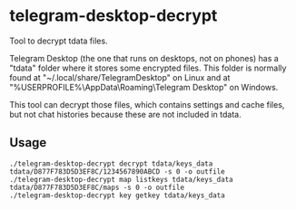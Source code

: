 # telegram-desktop-decrypt
Tool to decrypt tdata files.

Telegram Desktop (the one that runs on desktops, not on phones) has a "tdata" folder where it stores some encrypted files.
This folder is normally found at "~/.local/share/TelegramDesktop" on Linux 
and at "%USERPROFILE%\AppData\Roaming\Telegram Desktop" on Windows.

This tool can decrypt those files, which contains settings and cache files, but not chat histories because these are not included in tdata.

## Usage

```
./telegram-desktop-decrypt decrypt tdata/keys_data tdata/D877F783D5D3EF8C/1234567890ABCD -s 0 -o outfile
./telegram-desktop-decrypt map listkeys tdata/keys_data tdata/D877F783D5D3EF8C/maps -s 0 -o outfile
./telegram-desktop-decrypt key getkey tdata/keys_data
```

